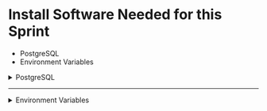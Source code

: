 # Install Software Needed for this Sprint

* PostgreSQL
* Environment Variables

<details>
<summary>PostgreSQL</summary>

The homepage for PostgreSQL is [https://www.postgresql.org/](https://www.postgresql.org/)

<details>
<summary>PostgreSQL for Mac</summary>

![Video Lecture](assets/novideo.png)

* Before installing, close out of all programs except your browser. DO NOT use your computer during the installation process!
* Download the latest version of the EDB PostgreSQL Database for Mac OS X from
  [https://www.enterprisedb.com/downloads/postgres-postgresql-downloads](https://www.enterprisedb.com/downloads/postgres-postgresql-downloads)
  * Double click on dmg file that was just downloaded
  * We are going to install using the defaults suggested
  * Double click on the postgresql-XX.XX-osx file that appears
    * Agree to install it from the scary internet!
  * You may have enter your password to install
    * Click Next
    * Click Next
    * Click Next
    * Click Next
    * Enter a password. Keep it simple as you will need to remember it for the rest of the class. I suggest something like `password`.
    * Leave the port at the default of 5432
    * Keep clicking Next, taking the defaults until you get to the Installing screen.
    * Allow PostgreSQL to install.
    * Be patient. Installation may take awhile.
    * DO NOT USE COMPUTER WHILE INSTALLING.
      * PostgreSQL is a difficult enough installation.
      * Use of your computer during installation will cause issues.
    * Uncheck Launch Stack Builder. We will not need it for class.
    * Click Finish
    * Restart your computer before testing the installation.
  * This installs both the database management system PostgreSQL and the GUI access tool pgAdmin.
    * Launch the pgAdmin ![pgAmdin](assets/pgAdminIcon.png) tool
    * You will be prompted to set a master password. I would recommend something easy like `password`. You will need to remember this password as well.
  * PostgreSQL is now installed!


For more information, see [https://www.enterprisedb.com/postgres-tutorials/installation-postgresql-mac-os](https://www.enterprisedb.com/postgres-tutorials/installation-postgresql-mac-os)
</details>

<details>
<summary>PostgreSQL for Windows 10</summary>

![Video Lecture](assets/novideo.png)

* Before installing, close out of all programs except your browser. DO NOT use your computer during the installation process!
* Download the latest version of the EDB PostgreSQL Database for Windows x86-64 from
  [https://www.enterprisedb.com/downloads/postgres-postgresql-downloads](https://www.enterprisedb.com/downloads/postgres-postgresql-downloads)
  * You will need to run the file
    * This can either be done as an option prior to downloading
    * Or you can launch the file after downloading
  * Start installing, accepting the defaults
    * You will be prompted to create a password
      * YOU MUST REMEMBER THIS PASSWORD. IT IS NEEDED THROUGHOUT THE CLASS
      * I suggest something easy like `password`
    * Leave the PORT setting at the default of 5432
    * Accept the rest of the defaults and start installing
    * Be patient. Installation may take awhile.
    * DO NOT USE COMPUTER WHILE INSTALLING.
      * PostgreSQL is a difficult enough installation.
      * Use of your computer during installation will cause issues.
    * Uncheck Launch Stack Builder. We will not need it for class.
    * Click Finish
    * Restart your computer before testing the installation.
  * This installs both the database management system PostgreSQL and the GUI access tool pgAdmin.
    * Launch the pgAdmin ![pgAmdin](assets/pgAdminIcon.png) tool
    * You will be prompted to set a master password. I would recommend something easy like `password`. You will need to remember this password as well.
  * PostgreSQL is now installed!

For more information see [https://www.enterprisedb.com/edb-docs/d/edb-postgres-advanced-server/installation-getting-started/installation-guide-for-windows/12/EDB_Postgres_Advanced_Server_Installation_Guide_Windows.1.08.html](https://www.enterprisedb.com/edb-docs/d/edb-postgres-advanced-server/installation-getting-started/installation-guide-for-windows/12/EDB_Postgres_Advanced_Server_Installation_Guide_Windows.1.08.html)

</details>

<details>
<summary>PostgreSQL for Ubuntu</summary>

![Video Lecture](assets/novideo.png)

* From the terminal prompt, enter the following commands

```BASH
sudo sh -c 'echo "deb http://apt.postgresql.org/pub/repos/apt $(lsb_release -cs)-pgdg main" > /etc/apt/sources.list.d/pgdg.list'
sudo apt-get install curl ca-certificates gnupg
curl https://www.postgresql.org/media/keys/ACCC4CF8.asc | sudo apt-key add -
sudo apt-get update
sudo apt-get install postgresql-12 pgadmin4
```

* now we need to set a password for our PostgreSQL database. From a terminal prompt enter

```BASH
sudo -u postgres psql postgres
```

* This will take to you a PostgreSQL prompt `postgres=#`
* At that prompt enter

```BASH
\password postgres
```

* You will be prompted to enter a new password. Pick something simple like `password`. You will need to remember it for the rest of the class and beyond!
* To exit from the postgres command line interface, type `exit`

* This installs both the database management system PostgreSQL and the GUI access tool pgAdmin.
  * Launch the pgAdmin ![pgAmdin](assets/pgAdminIcon.png) tool
  * You will be prompted to set a master password. I would recommend something easy like `password`. You will need to remember this password as well.

For more information see [https://wiki.postgresql.org/wiki/Apt](https://wiki.postgresql.org/wiki/Apt)
</details>

<details>
<summary>PostgreSQL in the Cloud (on Heroku)</summary>

![Video Lecture](assets/novideo.png)

If for some reason you cannot get PostgreSQL installed on your computer, all is not lost! For the class assignment on RDBMS you can use PostgresSQL on the Cloud system Heroku. Here is how.

This is also useful for when we deploy a PostgreSQL based application to Heroku and need to look at the database itself!

We must first setup an Heroku and install the Heroku CLI. You need this anyway so might as well do it now!

* See [Objective 6 - Install Software Sprint 12](Objective%206%20-%20Install%20Software%20Sprint%2012.md)
  * Heroku Cloud Account
  * Heroku CLI

Now we need to create a PostgreSQL instance on Heroku. Let's use the Heroku CLI to do this!

* From a command / terminal prompt

```BASH
heroku login
```

* Pressing a key will launch a web browse where you can sign in Heroku.
* Enter the username and password of your Heroku account and close out of the web browse.
* You are returned, signed in, to the command / terminal prompt.
  * You will get a message that you are `Logged in as <username>`
  * If you don't get this message, repeat the steps! This is a common issue with Heroku CLI.

* Once you are signed on, create a Heroku app.
* I like to name my apps < my user name > - < my application name >
  * my standard username is jrmmba
  * we are creating a PostgreSQL instance
  * so I will name my app jrmmba-postgresql
  * Note that all app names on Heroku must be unique!
* From a command / terminal prompt, substituting your app name for `jrmmba-postgresql`

```BASH
heroku create jrmmba-postgresql
```

* You will receive a prompt that tells you how you can access your Heroku app on the web. In my example this is `https://jrmmba-postgresql.herokuapp.com/`

* Now we need to add PostgreSQL to our app. Enter the following command from a command/terminal prompt

```BASH
heroku addons:create heroku-postgresql:hobby-dev -a jrmmba-postgresql
```

* Now we need to find some Heroku info such as username, database name, password, host. Enter the following command from a command/terminal prompt

```BASH
heroku config -a jrmmba-postgresql
```

* You will get a DATABASE_URL displayed. This URL contains the information that we need. Below is a sample URL. Underneath it is a layout of the URL. If you will copy your URL to a text file and then past the layout of the URL under it, reading the information will be much easier.

```TEXT
postgres://szpdsfwndvfcsb:759f951ea4289cabc53bb07128aa60675d2e17ee5e0f92a9d3e0020f831cff73@ec2-18-235-97-230.compute-1.amazonaws.com:5432/d2puqdoih80btl
posgress://username      :password                                                        @url host                                 :5432/dbname
```

* We need the
  * Username, the characters from the `//` to the second `:`
    * `szpdsfwndvfcsb`
  * Password, the characters from the second `:` to the `@`
    * `759f951ea4289cabc53bb07128aa60675d2e17ee5e0f92a9d3e0020f831cff73`
  * Host, the characters from the @ to the third `:`
    * `ec2-18-235-97-230.compute-1.amazonaws.com`
  * Database name, the characters from the last `/` to the end
    * `d2puqdoih80btl`

* Armed with this information, launch pgAdmin ![pgAdmin Icon](assets/pgAdminIcon.png)
  * This does assume you have tried to installed PostgreSQL for you operating system. Normally pgAdmin gets installed just fine; issues arise with the PostgreSQL database system. If that is not your experience, time to ask for help!!!

* You may be asked to create a master password or sign in using a master password you have already created. Again I recommend something simple like `password`.

* We are wanting to get to the following screen. Note your list on the left might vary depending on much you have previously used pgAdmin!

  * Note that pgAdmin loads in your default browser!

![pgAdmin First Screen](assets/JX-SP0-M0-01.png)

* Create a new server to connect to your app on Heroku
  * Right Click on `Servers`
  * From the context menu, choose `Create >` -> `Server...`

* Under the `General` Tab fill in `Name`. It can be any thing you want. Leave the rest as the defaults

![pgAdmin Server General](assets/JX-SP0-M0-02.png)

* Under the `Connection` tab
  * `Host name/address` is the host listed from Heroku, in my case `ec2-18-235-97-230.compute-1.amazonaws.com`
  * Leave the `Port` at `5432`
  * `Maintenance database` should be the database name from Heroku, in my case `d2puqdoih80btl`
  * `Username` is the username from Heroku, in my case `szpdsfwndvfcsb`
  * `Password` is the password from Heroku, in my case `759f951ea4289cabc53bb07128aa60675d2e17ee5e0f92a9d3e0020f831cff73`
    * Do check to `Save password?`

![pgAdmin Server Connection](assets/JX-SP0-M0-03.png)

* And finally under the `Advanced` tab
  * `DB restriction` should be set to the database name from Heroku. This makes finding your database on the server MUCH easier! In my case `d2puqdoih80btl`
* Now you can click `Save`!

![pgAdmin Server Advanced](assets/JX-SP0-M0-04.png)

* You should now be able to use this Heroku hosted PostgreSQL database like any local database!

</details>

</details>

---

<details>
<summary>Environment Variables</summary>

Environment variables have two parts, a name and value separated by an `=`. We use the value in our applications. We find out the value by reading the name. By convention, we make the variable name uppercase. The value is whatever case we need it to be.

* VariableName=VariableValue
* MYDBHOST=localhost

We will need some environment variables set up for the rest of the course. We will specifically need the following environment variables:

For using PostgreSQL with Spring

| Variable Name | Variable Value |
|---------------|----------------|
| MYDBHOST      | localhost      |
| MYDBNAME      | foundations    |
| MYDBUSER      | postgres       |
| MYDBPASSWORD  | password       |
MYDBPASSWORD is what ever you set up your PostgreSQL password to be!

For user authentication

| Variable Name     | Variable Value |
|-------------------|----------------|
| OAUTHCLIENTID     | lambda-client  |
| OAUTHCLIENTSECRET | lambda-secret  |

<details>
<summary>Environment Variables for Mac</summary>

![Video Lecture](assets/novideo.png)

To show what environment variables you currently have, from a terminal prompt enter

```BASH
printenv
```

To show the value of a specific environment variable, from a terminal prompt enter (where `path` is the variable name we are interested in). Case matters!

```BASH
echo $PATH
```

If nothing gets displayed, that environment variable is not set.

To set up permanently the environment variable will need in class, do the following:

* First you have decided if you need a `.bash_profile` or `.zprofile` configuration file
  * macOS Catalina and later uses the .`zprofile`
  * macOS Mojave and earlier uses the `.bash_profile`
  * It is not wrong to have both. I will be setting up both with the following instructions. You can just do the one for your macOS

* Make sure you have the right configuration file in your home directory.

```BASH
cd
touch .bash_profile
touch .zprofile
```

* Open the `.bash_profile` file for editing

```BASH
open .bash_profile
```

* This opens the `.bash_profile` file in your default text editor. Go to the bottom of the file and add the following lines.
  * Note: The value (text to the right of the = ) for `MYDBPASSWORD` will be whatever password you set when you installed PostgreSQL
  * The rest should be entered as is
  * We will make use of these environment variables later in the course!

```TEXT
export MYDBHOST=localhost
export MYDBNAME=foundations
export MYDBUSER=postgres
export MYDBPASSWORD=password
export OAUTHCLIENTID=lambda-client
export OAUTHCLIENTSECRET=lambda-secret
```

* Save the `.bash_profile` file

* Open the `.zprofile` file for editing

```BASH
open .zprofile
```

* This opens the `.zprofile` file in your default text editor. Go to the bottom of the file and add the following lines.
  * Note: The value (text to the right of the = ) for `MYDBPASSWORD` will be whatever password you set when you installed PostgreSQL
  * The rest should be entered as is

```TEXT
export MYDBHOST=localhost
export MYDBNAME=foundations
export MYDBUSER=postgres
export MYDBPASSWORD=password
export OAUTHCLIENTID=lambda-client
export OAUTHCLIENTSECRET=lambda-secret
```

* Now save the file and RESTART YOUR COMPUTER.
* After restarting you computer, use the commands from above to check on the values of the environment variables!

</details>

<details>
<summary>Environment Variables for Windows</summary>

![Video Lecture](assets/novideo.png)

To show what environment variables you currently have, from a command prompt enter

```BASH
set
```

To show a the value of a specific environment variable, from a command prompt enter

```BASH
set path
```

If nothing gets displayed, that environment variable is not set.

To set up permanently the environment variable will need in class, do the following:

* Note: When entering the environment variables below, the value (text to the right of the = ) for `MYDBPASSWORD` will be whatever password you set when you installed PostgreSQL
  * The rest should be entered as is
  * We will make use of these environment variables later in the course!

* Goto Control Panel -> System -> Advanced System Settings -> Environment Variables
  * In the System variable group at the bottom of the page
    * Click New...
      * For the variable name enter `MYBDHOST`
      * For the variable value enter `localhost`
      * Click Ok
    * Repeat those steps for each of the following environment variables - clicking New... and entering the information! Case MATTERS!
      * Variable Name is `MYDBNAME` | Variable value is `foundations`
      * Variable Name is `MYDBUSER` | Variable value is `postgres`
      * Variable Name is `MYDBPASSWORD` | Variable value is `password`
      * Variable Name is `OAUTHCLIENTID` | Variable value is `lambda-client`
      * Variable Name is `OAUTHCLIENTSECRET` | Variable value is `lambda-secret`

  * Click OK from the next screen
* And Click OK one more time

* Now RESTART YOUR COMPUTER.
* After restarting you computer, use the commands from above to check on the values of the environment variables!

</details>

<details>
<summary>Environment Variables for Ubuntu</summary>

![Video Lecture](assets/novideo.png)

To show what environment variables you currently have, from a terminal prompt enter

```BASH
printenv
```

To show a the value of a specific environment variable, from a terminal prompt enter

```BASH
echo $PATH
```

If nothing gets displayed, that environment variable is not set.

To set up permanently the environment variable will need in class, do the following:

* Make sure you have the `.bashrc` file in your home directory.

```BASH
cd
touch .bashrc
```

* Open the `.bashrc` file for editing. Nano is my favorite Linux editor! of course you can use the editor of your choice!

```BASH
nano .bashrc
```

* This opens the `.bashrc` file. Go to the bottom of the file and add the following lines.
  * Note: The value (text to the right of the = ) for `MYDBPASSWORD` will be whatever password you set when you installed PostgreSQL
  * The rest should be entered as is
  * We will make use of these environment variables later in the course!

```TEXT
export MYDBHOST=localhost
export MYDBNAME=foundations
export MYDBUSER=postgres
export MYDBPASSWORD=password
export OAUTHCLIENTID=lambda-client
export OAUTHCLIENTSECRET=lambda-secret
```

* Now save the file (using, if editing with Nano)
  * Type `Ctrl-x`
  * Type `y` to save
  * Press `Enter`

* Now RESTART YOUR COMPUTER.
* After restarting you computer, use the commands from above to check on the values of the environment variables!

</details>

</details>
